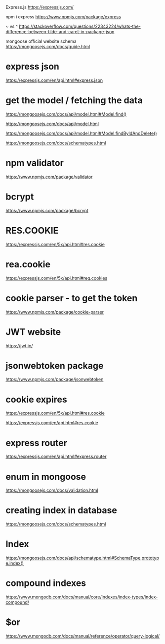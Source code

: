 Express.js
https://expressjs.com/

npm i express
https://www.npmjs.com/package/express

~ vs ^
https://stackoverflow.com/questions/22343224/whats-the-difference-between-tilde-and-caret-in-package-json

mongoose official website 
schema 
https://mongoosejs.com/docs/guide.html

 # express json 
https://expressjs.com/en/api.html#express.json

# get the model / fetching the data 
https://mongoosejs.com/docs/api/model.html#Model.find()

https://mongoosejs.com/docs/api/model.html

https://mongoosejs.com/docs/api/model.html#Model.findByIdAndDelete()

https://mongoosejs.com/docs/schematypes.html

# npm validator 
https://www.npmjs.com/package/validator

# bcrypt 
https://www.npmjs.com/package/bcrypt

# RES.COOKIE
https://expressjs.com/en/5x/api.html#res.cookie

# rea.cookie
https://expressjs.com/en/5x/api.html#req.cookies

# cookie parser - to get the token 
https://www.npmjs.com/package/cookie-parser

# JWT website 
https://jwt.io/

# jsonwebtoken package
https://www.npmjs.com/package/jsonwebtoken

# cookie expires
https://expressjs.com/en/5x/api.html#res.cookie

https://expressjs.com/en/api.html#res.cookie


# express router 
https://expressjs.com/en/api.html#express.router

# enum  in mongoose
https://mongoosejs.com/docs/validation.html

# creating index in database
https://mongoosejs.com/docs/schematypes.html

# Index 
https://mongoosejs.com/docs/api/schematype.html#SchemaType.prototype.index()

# compound indexes 
https://www.mongodb.com/docs/manual/core/indexes/index-types/index-compound/

# $or 
https://www.mongodb.com/docs/manual/reference/operator/query-logical/